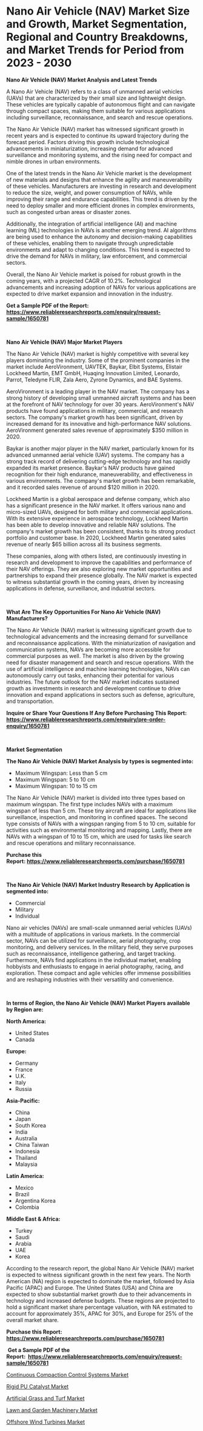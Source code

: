 <p><h1>Nano Air Vehicle (NAV) Market Size and Growth, Market Segmentation, Regional and Country Breakdowns, and Market Trends for Period from 2023 -  2030</h1></p><p><strong>Nano Air Vehicle (NAV) Market Analysis and Latest Trends</strong></p>
<p><p>A Nano Air Vehicle (NAV) refers to a class of unmanned aerial vehicles (UAVs) that are characterized by their small size and lightweight design. These vehicles are typically capable of autonomous flight and can navigate through compact spaces, making them suitable for various applications including surveillance, reconnaissance, and search and rescue operations.</p><p>The Nano Air Vehicle (NAV) market has witnessed significant growth in recent years and is expected to continue its upward trajectory during the forecast period. Factors driving this growth include technological advancements in miniaturization, increasing demand for advanced surveillance and monitoring systems, and the rising need for compact and nimble drones in urban environments.</p><p>One of the latest trends in the Nano Air Vehicle market is the development of new materials and designs that enhance the agility and maneuverability of these vehicles. Manufacturers are investing in research and development to reduce the size, weight, and power consumption of NAVs, while improving their range and endurance capabilities. This trend is driven by the need to deploy smaller and more efficient drones in complex environments, such as congested urban areas or disaster zones.</p><p>Additionally, the integration of artificial intelligence (AI) and machine learning (ML) technologies in NAVs is another emerging trend. AI algorithms are being used to enhance the autonomy and decision-making capabilities of these vehicles, enabling them to navigate through unpredictable environments and adapt to changing conditions. This trend is expected to drive the demand for NAVs in military, law enforcement, and commercial sectors.</p><p>Overall, the Nano Air Vehicle market is poised for robust growth in the coming years, with a projected CAGR of 10.2%. Technological advancements and increasing adoption of NAVs for various applications are expected to drive market expansion and innovation in the industry.</p></p>
<p><strong>Get a Sample PDF of the Report:&nbsp; <a href="https://www.reliableresearchreports.com/enquiry/request-sample/1650781">https://www.reliableresearchreports.com/enquiry/request-sample/1650781</a></strong></p>
<p>&nbsp;</p>
<p><strong>Nano Air Vehicle (NAV) Major Market Players</strong></p>
<p><p>The Nano Air Vehicle (NAV) market is highly competitive with several key players dominating the industry. Some of the prominent companies in the market include AeroVironment, UAVTEK, Baykar, Elbit Systems, Elistair Lockheed Martin, EMT GmbH, Huaqing Innovation Limited, Leonardo, Parrot, Teledyne FLIR, Zala Aero, Zyrone Dynamics, and BAE Systems.</p><p>AeroVironment is a leading player in the NAV market. The company has a strong history of developing small unmanned aircraft systems and has been at the forefront of NAV technology for over 30 years. AeroVironment's NAV products have found applications in military, commercial, and research sectors. The company's market growth has been significant, driven by increased demand for its innovative and high-performance NAV solutions. AeroVironment generated sales revenue of approximately $350 million in 2020.</p><p>Baykar is another major player in the NAV market, particularly known for its advanced unmanned aerial vehicle (UAV) systems. The company has a strong track record of delivering cutting-edge technology and has rapidly expanded its market presence. Baykar's NAV products have gained recognition for their high endurance, maneuverability, and effectiveness in various environments. The company's market growth has been remarkable, and it recorded sales revenue of around $120 million in 2020.</p><p>Lockheed Martin is a global aerospace and defense company, which also has a significant presence in the NAV market. It offers various nano and micro-sized UAVs, designed for both military and commercial applications. With its extensive experience in aerospace technology, Lockheed Martin has been able to develop innovative and reliable NAV solutions. The company's market growth has been consistent, thanks to its strong product portfolio and customer base. In 2020, Lockheed Martin generated sales revenue of nearly $65 billion across all its business segments.</p><p>These companies, along with others listed, are continuously investing in research and development to improve the capabilities and performance of their NAV offerings. They are also exploring new market opportunities and partnerships to expand their presence globally. The NAV market is expected to witness substantial growth in the coming years, driven by increasing applications in defense, surveillance, and industrial sectors.</p></p>
<p>&nbsp;</p>
<p><strong>What Are The Key Opportunities For Nano Air Vehicle (NAV) Manufacturers?</strong></p>
<p><p>The Nano Air Vehicle (NAV) market is witnessing significant growth due to technological advancements and the increasing demand for surveillance and reconnaissance applications. With the miniaturization of navigation and communication systems, NAVs are becoming more accessible for commercial purposes as well. The market is also driven by the growing need for disaster management and search and rescue operations. With the use of artificial intelligence and machine learning technologies, NAVs can autonomously carry out tasks, enhancing their potential for various industries. The future outlook for the NAV market indicates sustained growth as investments in research and development continue to drive innovation and expand applications in sectors such as defense, agriculture, and transportation.</p></p>
<p><strong>Inquire or Share Your Questions If Any Before Purchasing This Report: <a href="https://www.reliableresearchreports.com/enquiry/pre-order-enquiry/1650781">https://www.reliableresearchreports.com/enquiry/pre-order-enquiry/1650781</a></strong></p>
<p>&nbsp;</p>
<p><strong>Market Segmentation</strong></p>
<p><strong>The Nano Air Vehicle (NAV) Market Analysis by types is segmented into:</strong></p>
<p><ul><li>Maximum Wingspan: Less than 5 cm</li><li>Maximum Wingspan: 5 to 10 cm</li><li>Maximum Wingspan: 10 to 15 cm</li></ul></p>
<p><p>The Nano Air Vehicle (NAV) market is divided into three types based on maximum wingspan. The first type includes NAVs with a maximum wingspan of less than 5 cm. These tiny aircraft are ideal for applications like surveillance, inspection, and monitoring in confined spaces. The second type consists of NAVs with a wingspan ranging from 5 to 10 cm, suitable for activities such as environmental monitoring and mapping. Lastly, there are NAVs with a wingspan of 10 to 15 cm, which are used for tasks like search and rescue operations and military reconnaissance.</p></p>
<p><strong>Purchase this Report:&nbsp;<a href="https://www.reliableresearchreports.com/purchase/1650781">https://www.reliableresearchreports.com/purchase/1650781</a></strong></p>
<p>&nbsp;</p>
<p><strong>The Nano Air Vehicle (NAV) Market Industry Research by Application is segmented into:</strong></p>
<p><ul><li>Commercial</li><li>Military</li><li>Individual</li></ul></p>
<p><p>Nano air vehicles (NAVs) are small-scale unmanned aerial vehicles (UAVs) with a multitude of applications in various markets. In the commercial sector, NAVs can be utilized for surveillance, aerial photography, crop monitoring, and delivery services. In the military field, they serve purposes such as reconnaissance, intelligence gathering, and target tracking. Furthermore, NAVs find applications in the individual market, enabling hobbyists and enthusiasts to engage in aerial photography, racing, and exploration. These compact and agile vehicles offer immense possibilities and are reshaping industries with their versatility and convenience.</p></p>
<p>&nbsp;</p>
<p><strong>In terms of Region, the Nano Air Vehicle (NAV) Market Players available by Region are:</strong></p>
<p>
    <p> <strong> North America: </strong>
        <ul>
            <li>United States</li>
            <li>Canada</li>
        </ul>
        </p> 
    <p> <strong> Europe: </strong>
        <ul>
            <li>Germany</li>
            <li>France</li>
            <li>U.K.</li>
            <li>Italy</li>
            <li>Russia</li>
        </ul>
        </p> 
    <p> <strong> Asia-Pacific: </strong>
        <ul>
            <li>China</li>
            <li>Japan</li>
            <li>South Korea</li>
            <li>India</li>
            <li>Australia</li>
            <li>China Taiwan</li>
            <li>Indonesia</li>
            <li>Thailand</li>
            <li>Malaysia</li>
        </ul>
        </p> 
    <p> <strong> Latin America: </strong>
        <ul>
            <li>Mexico</li>
            <li>Brazil</li>
            <li>Argentina Korea</li>
            <li>Colombia</li>
        </ul>
        </p> 
    <p> <strong> Middle East & Africa: </strong>
        <ul>
            <li>Turkey</li>
            <li>Saudi</li>
            <li>Arabia</li>
            <li>UAE</li>
            <li>Korea</li>
        </ul>
    </p>
    </p>
<p><p>According to the research report, the global Nano Air Vehicle (NAV) market is expected to witness significant growth in the next few years. The North American (NA) region is expected to dominate the market, followed by Asia Pacific (APAC) and Europe. The United States (USA) and China are expected to show substantial market growth due to their advancements in technology and increased defense budgets. These regions are projected to hold a significant market share percentage valuation, with NA estimated to account for approximately 35%, APAC for 30%, and Europe for 25% of the overall market share.</p></p>
<p><strong>Purchase this Report: <a href="https://www.reliableresearchreports.com/purchase/1650781">https://www.reliableresearchreports.com/purchase/1650781</a></strong></p>
<p>&nbsp;<strong>Get a Sample PDF of the Report:&nbsp;&nbsp;<a href="https://www.reliableresearchreports.com/enquiry/request-sample/1650781">https://www.reliableresearchreports.com/enquiry/request-sample/1650781</a></strong></p>
<p><strong></strong></p>
<p><p><a href="https://www.linkedin.com/pulse/continuous-compaction-control-systems-market-research-report/">Continuous Compaction Control Systems Market</a></p><p><a href="https://www.linkedin.com/pulse/rigid-pu-catalyst-market-size-growth-forecast-from-2023/">Rigid PU Catalyst Market</a></p><p><a href="https://medium.com/@lottierunte2662/artificial-grass-and-turf-market-size-growth-forecast-2023-2030-41c331a7aeb8">Artificial Grass and Turf Market</a></p><p><a href="https://medium.com/@chazmonahan2023/lawn-and-garden-machinery-market-size-growth-forecast-2023-2030-b4d663c5cdb7">Lawn and Garden Machinery Market</a></p><p><a href="https://www.linkedin.com/pulse/offshore-wind-turbines-market-research-report-unlocks-analysis/">Offshore Wind Turbines Market</a></p></p>